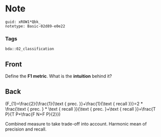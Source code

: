 # Note
```
guid: xROW1*Qbk_
notetype: Basic-02d89-e0e22
```

### Tags
```
bda::02_classification
```

## Front
Define the <b>F1 metric</b>. What is the <b>intuition</b> behind
it?

## Back
\(F_{1}=\frac{2}{\frac{1}{\text { prec. }}+\frac{1}{\text { recall }}}=2 * \frac{\text { prec. } * \text { recall }}{\text { prec. }+\text { recall }}=\frac{T P}{T P+\frac{F N+F P}{2}}\)

Combined measure to take trade-off into account. Harmonic mean of precision and recall.
